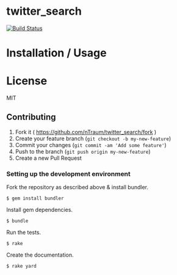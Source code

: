 # twitter_search
[![Build Status](https://travis-ci.org/nTraum/twitter_search.svg)](https://travis-ci.org/nTraum/twitter_search)

# Installation / Usage

# License

MIT

## Contributing

1. Fork it ( https://github.com/nTraum/twitter_search/fork )
2. Create your feature branch (`git checkout -b my-new-feature`)
3. Commit your changes (`git commit -am 'Add some feature'`)
4. Push to the branch (`git push origin my-new-feature`)
5. Create a new Pull Request

### Setting up the development environment

Fork the repository as described above & install bundler.

    $ gem install bundler

Install gem dependencies.

    $ bundle

Run the tests.

    $ rake

Create the documentation.

    $ rake yard